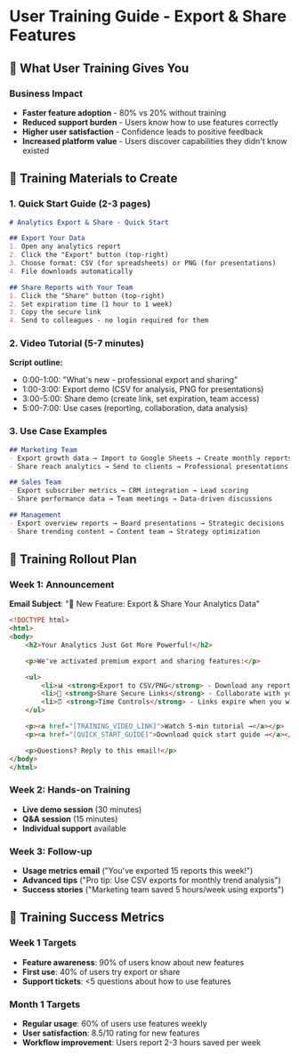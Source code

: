 # User Training Guide - Export & Share Features

## 🎯 What User Training Gives You

### Business Impact
- **Faster feature adoption** - 80% vs 20% without training
- **Reduced support burden** - Users know how to use features correctly
- **Higher user satisfaction** - Confidence leads to positive feedback
- **Increased platform value** - Users discover capabilities they didn't know existed

## 📖 Training Materials to Create

### 1. Quick Start Guide (2-3 pages)
```markdown
# Analytics Export & Share - Quick Start

## Export Your Data
1. Open any analytics report
2. Click the "Export" button (top-right)
3. Choose format: CSV (for spreadsheets) or PNG (for presentations)
4. File downloads automatically

## Share Reports with Your Team
1. Click the "Share" button (top-right)
2. Set expiration time (1 hour to 1 week)
3. Copy the secure link
4. Send to colleagues - no login required for them
```

### 2. Video Tutorial (5-7 minutes)
**Script outline:**
- 0:00-1:00: "What's new - professional export and sharing"
- 1:00-3:00: Export demo (CSV for analysis, PNG for presentations)
- 3:00-5:00: Share demo (create link, set expiration, team access)
- 5:00-7:00: Use cases (reporting, collaboration, data analysis)

### 3. Use Case Examples
```markdown
## Marketing Team
- Export growth data → Import to Google Sheets → Create monthly reports
- Share reach analytics → Send to clients → Professional presentations

## Sales Team
- Export subscriber metrics → CRM integration → Lead scoring
- Share performance data → Team meetings → Data-driven discussions

## Management
- Export overview reports → Board presentations → Strategic decisions
- Share trending content → Content team → Strategy optimization
```

## 📧 Training Rollout Plan

### Week 1: Announcement
**Email Subject**: "🚀 New Feature: Export & Share Your Analytics Data"
```html
<!DOCTYPE html>
<html>
<body>
    <h2>Your Analytics Just Got More Powerful!</h2>

    <p>We've activated premium export and sharing features:</p>

    <ul>
        <li>📊 <strong>Export to CSV/PNG</strong> - Download any report for analysis</li>
        <li>🔗 <strong>Share Secure Links</strong> - Collaborate with your team</li>
        <li>⏰ <strong>Time Controls</strong> - Links expire when you want</li>
    </ul>

    <p><a href="[TRAINING_VIDEO_LINK]">Watch 5-min tutorial →</a></p>
    <p><a href="[QUICK_START_GUIDE]">Download quick start guide →</a></p>

    <p>Questions? Reply to this email!</p>
</body>
</html>
```

### Week 2: Hands-on Training
- **Live demo session** (30 minutes)
- **Q&A session** (15 minutes)
- **Individual support** available

### Week 3: Follow-up
- **Usage metrics email** ("You've exported 15 reports this week!")
- **Advanced tips** ("Pro tip: Use CSV exports for monthly trend analysis")
- **Success stories** ("Marketing team saved 5 hours/week using exports")

## 🎯 Training Success Metrics

### Week 1 Targets
- **Feature awareness**: 90% of users know about new features
- **First use**: 40% of users try export or share
- **Support tickets**: <5 questions about how to use features

### Month 1 Targets
- **Regular usage**: 60% of users use features weekly
- **User satisfaction**: 8.5/10 rating for new features
- **Workflow improvement**: Users report 2-3 hours saved per week
